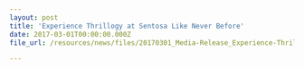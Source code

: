 ```yaml
---
layout: post
title: 'Experience Thrillogy at Sentosa Like Never Before'
date: 2017-03-01T00:00:00.000Z
file_url: /resources/news/files/20170301_Media-Release_Experience-Thrillogy-at-Sentosa-Like-Never-Before.pdf

---
```

